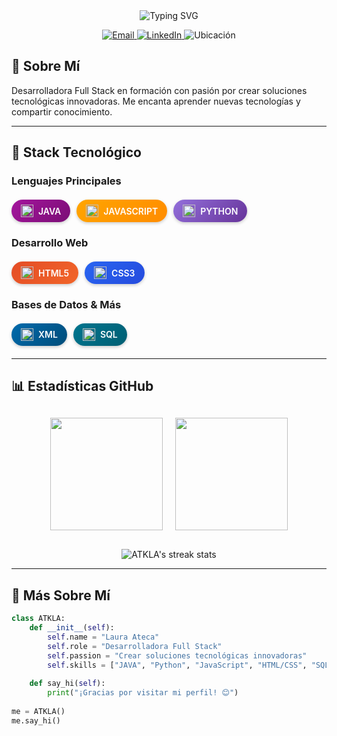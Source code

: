 <!-- Título animado -->
<div align="center">
  <img src="https://readme-typing-svg.herokuapp.com?font=Fira+Code&size=30&duration=3000&pause=500&color=FFD700&center=true&vCenter=true&width=800&lines=¡Hola!+👋+Soy+ATKLA;Desarrolladora+Full+Stack;Apasionada+por+la+Tecnología" alt="Typing SVG" />
</div>

<!-- Badges elegantes y sutiles -->
<p align="center">
  <a href="mailto:ateca.vega@gmail.com">
    <img src="https://img.shields.io/badge/Email-ateca.vega@gmail.com-8B5FBF?style=flat-square&logo=gmail&logoColor=white&labelColor=1A1A1A" alt="Email">
  </a>
  <a href="https://linkedin.com/in/ateca-vega">
    <img src="https://img.shields.io/badge/LinkedIn-ateca--vega-8B5FBF?style=flat-square&logo=linkedin&logoColor=white&labelColor=1A1A1A" alt="LinkedIn">
  </a>
  <span>
    <img src="https://img.shields.io/badge/Madrid-📍_UTC+02:00-8B5FBF?style=flat-square&labelColor=1A1A1A" alt="Ubicación">
  </span>
</p>


## 🌟 Sobre Mí
Desarrolladora Full Stack en formación con pasión por crear soluciones tecnológicas innovadoras. Me encanta aprender nuevas tecnologías y compartir conocimiento.

---

## 🚀 Stack Tecnológico

### Lenguajes Principales
<div style="display: flex; flex-wrap: wrap; gap: 10px; margin: 20px 0;">
  <span style="background: linear-gradient(135deg, #A4169D 0%, #7A0D75 100%); color: white; padding: 8px 15px; border-radius: 25px; font-weight: 600; box-shadow: 0 2px 5px rgba(0,0,0,0.2); display: flex; align-items: center;">
    <img src="https://cdn.jsdelivr.net/gh/devicons/devicon/icons/java/java-original.svg" width="20" style="margin-right: 8px;"/> JAVA
  </span>
  <span style="background: linear-gradient(135deg, #FFA500 0%, #FF8C00 100%); color: white; padding: 8px 15px; border-radius: 25px; font-weight: 600; box-shadow: 0 2px 5px rgba(0,0,0,0.2); display: flex; align-items: center;">
    <img src="https://cdn.jsdelivr.net/gh/devicons/devicon/icons/javascript/javascript-original.svg" width="20" style="margin-right: 8px;"/> JAVASCRIPT
  </span>
  <span style="background: linear-gradient(135deg, #9370DB 0%, #663399 100%); color: white; padding: 8px 15px; border-radius: 25px; font-weight: 600; box-shadow: 0 2px 5px rgba(0,0,0,0.2); display: flex; align-items: center;">
    <img src="https://cdn.jsdelivr.net/gh/devicons/devicon/icons/python/python-original.svg" width="20" style="margin-right: 8px;"/> PYTHON
  </span>
</div>

### Desarrollo Web
<div style="display: flex; flex-wrap: wrap; gap: 10px; margin: 20px 0;">
  <span style="background: linear-gradient(135deg, #E44D26 0%, #F16529 100%); color: white; padding: 8px 15px; border-radius: 25px; font-weight: 600; box-shadow: 0 2px 5px rgba(0,0,0,0.2); display: flex; align-items: center;">
    <img src="https://cdn.jsdelivr.net/gh/devicons/devicon/icons/html5/html5-original.svg" width="20" style="margin-right: 8px;"/> HTML5
  </span>
  <span style="background: linear-gradient(135deg, #2965F1 0%, #254BDD 100%); color: white; padding: 8px 15px; border-radius: 25px; font-weight: 600; box-shadow: 0 2px 5px rgba(0,0,0,0.2); display: flex; align-items: center;">
    <img src="https://cdn.jsdelivr.net/gh/devicons/devicon/icons/css3/css3-original.svg" width="20" style="margin-right: 8px;"/> CSS3
  </span>
</div>

### Bases de Datos & Más
<div style="display: flex; flex-wrap: wrap; gap: 10px; margin: 20px 0;">
  <span style="background: linear-gradient(135deg, #006AAC 0%, #004D7A 100%); color: white; padding: 8px 15px; border-radius: 25px; font-weight: 600; box-shadow: 0 2px 5px rgba(0,0,0,0.2); display: flex; align-items: center;">
    <img src="https://cdn.jsdelivr.net/gh/devicons/devicon/icons/xml/xml-original.svg" width="20" style="margin-right: 8px;"/> XML
  </span>
  <span style="background: linear-gradient(135deg, #00758F 0%, #005F73 100%); color: white; padding: 8px 15px; border-radius: 25px; font-weight: 600; box-shadow: 0 2px 5px rgba(0,0,0,0.2); display: flex; align-items: center;">
    <img src="https://cdn.jsdelivr.net/gh/devicons/devicon/icons/mysql/mysql-original.svg" width="20" style="margin-right: 8px;"/> SQL
  </span>
</div>

---

## 📊 Estadísticas GitHub

<div align="center" style="display: flex; flex-wrap: wrap; justify-content: center; gap: 20px; margin: 30px 0;">
  <img height="180em" src="https://github-readme-stats.vercel.app/api?username=ATKLA&show_icons=true&theme=dracula&hide_border=true&bg_color=0D1117&title_color=A4169D&icon_color=FFA500&text_color=FFFFFF"/>
  <img height="180em" src="https://github-readme-stats.vercel.app/api/top-langs/?username=ATKLA&layout=compact&theme=dracula&hide_border=true&bg_color=0D1117&title_color=A4169D&text_color=FFFFFF"/>
</div>

<div align="center">
  <img src="https://github-readme-streak-stats.herokuapp.com/?user=ATKLA&theme=dracula&hide_border=true&background=0D1117&stroke=A4169D&ring=FFA500&fire=FFA500&currStreakNum=FFFFFF&sideNums=FFFFFF&currStreakLabel=A4169D" alt="ATKLA's streak stats"/>
</div>

---

## 🌈 Más Sobre Mí

```python
class ATKLA:
    def __init__(self):
        self.name = "Laura Ateca"
        self.role = "Desarrolladora Full Stack"
        self.passion = "Crear soluciones tecnológicas innovadoras"
        self.skills = ["JAVA", "Python", "JavaScript", "HTML/CSS", "SQL"]
        
    def say_hi(self):
        print("¡Gracias por visitar mi perfil! 😊")
        
me = ATKLA()
me.say_hi()

